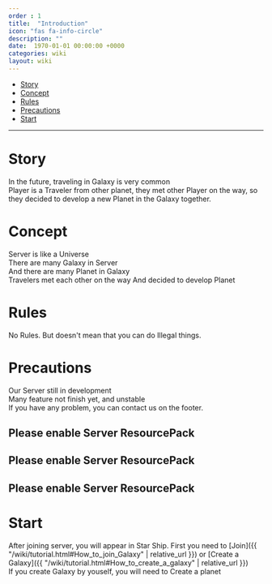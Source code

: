 ```yaml
---
order : 1
title:  "Introduction"
icon: "fas fa-info-circle"
description: ""
date:  1970-01-01 00:00:00 +0000
categories: wiki
layout: wiki
---
```


- [Story](#story)
- [Concept](#concept)
- [Rules](#rules)
- [Precautions](#precautions)
- [Start](#start)

---

# Story

In the future, traveling in Galaxy is very common  
Player is a Traveler from other planet, they met other Player on the way, so they decided to develop a new Planet in the Galaxy together.

# Concept

Server is like a Universe  
There are many Galaxy in Server  
And there are many Planet in Galaxy  
Travelers met each other on the way
And decided to develop Planet

# Rules

No Rules.
But doesn't mean that you can do Illegal things.

# Precautions

Our Server still in development  
Many feature not finish yet, and unstable  
If you have any problem, you can contact us on the footer.

## Please enable Server ResourcePack

## Please enable Server ResourcePack

## Please enable Server ResourcePack

# Start

After joining server, you will appear in Star Ship.
First you need to [Join]({{ "/wiki/tutorial.html#How_to_join_Galaxy" | relative_url }}) or [Create a Galaxy]({{ "/wiki/tutorial.html#How_to_create_a_galaxy" | relative_url }})  
If you create Galaxy by youself, you will need to Create a planet

